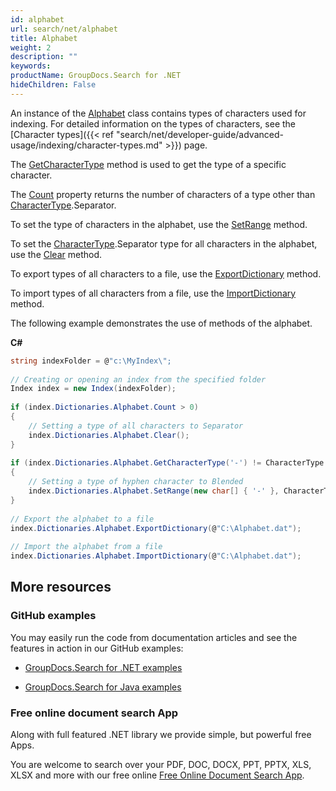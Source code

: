 ```yaml
---
id: alphabet
url: search/net/alphabet
title: Alphabet
weight: 2
description: ""
keywords: 
productName: GroupDocs.Search for .NET
hideChildren: False
---
```

An instance of the [Alphabet](https://apireference.groupdocs.com/net/search/groupdocs.search.dictionaries/alphabet) class contains types of characters used for indexing. For detailed information on the types of characters, see the [Character types]({{< ref "search/net/developer-guide/advanced-usage/indexing/character-types.md" >}}) page.

The [GetCharacterType](https://apireference.groupdocs.com/net/search/groupdocs.search.dictionaries/alphabet/methods/getcharactertype) method is used to get the type of a specific character.

The [Count](https://apireference.groupdocs.com/net/search/groupdocs.search.dictionaries/alphabet/properties/count) property returns the number of characters of a type other than [CharacterType](https://apireference.groupdocs.com/net/search/groupdocs.search.dictionaries/charactertype).Separator.

To set the type of characters in the alphabet, use the [SetRange](https://apireference.groupdocs.com/net/search/groupdocs.search.dictionaries/alphabet/methods/setrange) method.

To set the [CharacterType](https://apireference.groupdocs.com/net/search/groupdocs.search.dictionaries/charactertype).Separator type for all characters in the alphabet, use the [Clear](https://apireference.groupdocs.com/net/search/groupdocs.search.dictionaries/alphabet/methods/clear) method.

To export types of all characters to a file, use the [ExportDictionary](https://apireference.groupdocs.com/net/search/groupdocs.search.dictionaries/dictionarybase/methods/exportdictionary) method.

To import types of all characters from a file, use the [ImportDictionary](https://apireference.groupdocs.com/net/search/groupdocs.search.dictionaries/dictionarybase/methods/importdictionary) method.

The following example demonstrates the use of methods of the alphabet.

**C#**

```csharp
string indexFolder = @"c:\MyIndex\";
 
// Creating or opening an index from the specified folder
Index index = new Index(indexFolder);
 
if (index.Dictionaries.Alphabet.Count > 0)
{
    // Setting a type of all characters to Separator
    index.Dictionaries.Alphabet.Clear();
}
 
if (index.Dictionaries.Alphabet.GetCharacterType('-') != CharacterType.Blended)
{
    // Setting a type of hyphen character to Blended
    index.Dictionaries.Alphabet.SetRange(new char[] { '-' }, CharacterType.Blended);
}
 
// Export the alphabet to a file
index.Dictionaries.Alphabet.ExportDictionary(@"C:\Alphabet.dat");
 
// Import the alphabet from a file
index.Dictionaries.Alphabet.ImportDictionary(@"C:\Alphabet.dat");
```

## More resources

### GitHub examples

You may easily run the code from documentation articles and see the features in action in our GitHub examples:

*   [GroupDocs.Search for .NET examples](https://github.com/groupdocs-search/GroupDocs.Search-for-.NET)
    
*   [GroupDocs.Search for Java examples](https://github.com/groupdocs-search/GroupDocs.Search-for-Java)
    

### Free online document search App

Along with full featured .NET library we provide simple, but powerful free Apps.

You are welcome to search over your PDF, DOC, DOCX, PPT, PPTX, XLS, XLSX and more with our free online [Free Online Document Search App](https://products.groupdocs.app/search).
